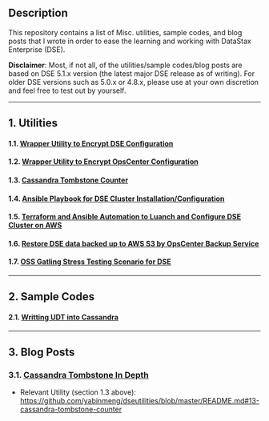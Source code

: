 ## Description

This repository contains a list of Misc. utilities, sample codes, and blog posts that I wrote in order to ease the learning and working with DataStax Enterprise (DSE). 

**Disclaimer**: Most, if not all, of the utilities/sample codes/blog posts are based on DSE 5.1.x version (the latest major DSE release as of writing). For older DSE versions such as 5.0.x or 4.8.x, please use at your own discretion and feel free to test out by yourself.

---

## 1. Utilities
#### 1.1. [Wrapper Utility to Encrypt DSE Configuration](https://github.com/yabinmeng/dseutilities/tree/master/dseconfenc)

#### 1.2. [Wrapper Utility to Encrypt OpsCenter Configuration](https://github.com/yabinmeng/dseutilities/tree/master/opsconfenc)

#### 1.3. [Cassandra Tombstone Counter](https://github.com/yabinmeng/tombstone_counter)

#### 1.4. [Ansible Playbook for DSE Cluster Installation/Configuration](https://github.com/yabinmeng/dseansible)

#### 1.5. [Terraform and Ansible Automation to Luanch and Configure DSE Cluster on AWS](https://github.com/yabinmeng/terradse)

#### 1.6. [Restore DSE data backed up to AWS S3 by OpsCenter Backup Service](https://github.com/yabinmeng/opscs3restore)

#### 1.7. [OSS Gatling Stress Testing Scenario for DSE](https://github.com/yabinmeng/cassgatling)

---

## 2. Sample Codes

#### 2.1. [Writting UDT into Cassandra](https://github.com/yabinmeng/dseudt)
   
---

## 3. Blog Posts

### 3.1. [Cassandra Tombstone In Depth](https://drive.google.com/open?id=1te9pRyEGLFB7TL5TCq2WiYnMzjmfjYYZ)
   - Relevant Utility (section 1.3 above): https://github.com/yabinmeng/dseutilities/blob/master/README.md#13-cassandra-tombstone-counter

